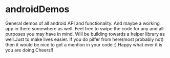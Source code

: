 androidDemos
============

General demos of all android API and functionality. And maybe a working app in there somewhere as well. Feel free to swipe the code for any and all purposes you may have in mind. Will be building towards a helper library as well.Just to make lives easier. If you do pilfer from here(most probably not) then it would be nice to get a mention in your code :) Happy what ever it is you are doing.Cheers!!
